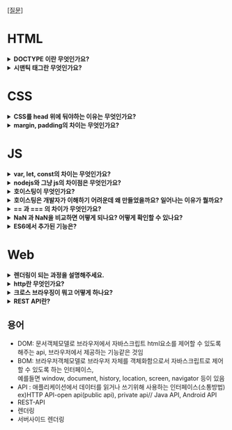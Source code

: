 <a href="https://velog.io/@ansrjsdn/%ED%94%84%EB%A1%A0%ED%8A%B8%EC%97%94%EB%93%9C-%EB%A9%B4%EC%A0%91-%EC%A7%88%EB%AC%B8-%EC%A0%95%EB%A6%AC#js-%EA%B4%80%EB%A0%A8" target="_blank">[질문]</a>

# HTML


<details>
<summary><strong>DOCTYPE 이란 무엇인가요?</strong></summary>  
    <hr>
     'DOCTYPE'은 웹 브라우저에서 처리할 문서가 HTML이며 어떠한 버전으로 사용하였으니 해당 방식대로 해석하라는 의미를 갖는다
    <hr>      
</details>

<details>
<summary><strong>시맨틱 태그란 무엇인가요?</strong></summary>
    <hr>
     의미론적인 태그이다. 예를들면 b태그보다는 strong태그로 중요하다는 의미를 강조한다.
    <hr>
</details>


# CSS

<details>
<summary><strong>CSS를 head 위에 둬야하는 이유는 무엇인가요?</strong></summary>   
<hr>  
    
`<head>` 안에 `<link>`를 넣는 이유는 최적화된 웹사이트를 구출할때 적절한 명세의 일부입니다.<br>
페이지가 처음 로드되면, HTML과 CSS가 동시에 parsing되는데, 이때 HTML은 DOM을 만들고, CSS는 CSSOM(CSS Object Model)을 만들게 됩니다.<br>
    
두가지 모두 웹사이트에서 시작적인 부분을 만드는데 필요해 빠른 "first meaningful paint"를 가능하게 합니다. 하지만 문서 최하단 즉, `<head>`가 아닌곳에 stylesheet를 두는 것은 많은 브라우저 상에서 점진적 렌더링을 금지하게 되고, 사용자가 빈화면을 보게 만들게 됩니다.

- first meaningful paint : 사이트의 성능 지표중 하나, 사이트 최적화의 범주
    
 <hr> 
</details>


<details>
<summary><strong>margin, padding의 차이는 무엇인가요?</strong></summary>
    <hr>
margin은 바깥쪽 여백<br>
padding은 안쪽 여백<br>
       
![image](https://user-images.githubusercontent.com/76837780/177903285-6e98ba8c-7994-4ba6-8a11-08c8dcd33011.png)
    
[참고](https://bebeya.tistory.com/entry/CSS-margin-padding-%EA%B0%9C%EB%85%90-%EC%82%AC%EC%9A%A9%EB%B2%95-%EC%A0%95%EB%A6%AC) , [참고](https://velog.io/@hyejin4169/CSS-margin-padding-%EC%B0%A8%EC%9D%B4%EC%A0%90%EA%B3%BC-%EC%82%AC%EC%9A%A9%EB%B2%95-%EC%A0%95%EB%A6%AC)
    <hr>
</details>

# JS
  
<details>
<summary><strong>var, let, const의 차이는 무엇인가요?</strong></summary>
    <hr>
      var은 재할당이 가능하고 변수 중복 선언이 가능합니다. <br>
      let은 재할당이 가능하지만 변수 중복 선언이 불가능합니다. <br>
      const는 하나의 변수명으로 단 한번 선언될 수 있고, 재할당이 금지되어있다. 또 선언과 초기화가 동시에 이루어져야 한다.
    <hr> 
</details>

  
<details>
<summary><strong>nodejs와 그냥 js의 차이점은 무엇인가요?</strong></summary>
    
![image](https://user-images.githubusercontent.com/76837780/177282338-b0d2531b-cf10-4c2f-be4a-9b758aa930ac.png)       
[출처](https://hazel-developer.tistory.com/152#node.js%EC%9D%98-%EC%9E%A5%EC%A0%90)
   
</details>

<details>
<summary><strong>호이스팅이 무엇인가요?</strong></summary>
    <hr>
     변수 선언문이 코드의 선두로 끌어 올려진 것처럼 동작하는 자바스크립트 고유의 특징을 말한다.
     선언문을 찾아서 먼저 실행시키는 것이다. 변수뿐만 아니라 모든 식별자는 호이스팅 된다.
     모든 선언문은 런타임 이전단계에서 먼저 실행되기 때문이다.
    <hr> 
</details>

<details>
<summary><strong>호이스팅은 개발자가 이해하기 어려운데 왜 만들었을까요? 일어나는 이유가 뭘까요?</strong></summary>
<hr>
    
[답](https://velog.io/@ansrjsdn/%ED%98%B8%EC%9D%B4%EC%8A%A4%ED%8C%85%EC%9D%80-%EC%99%9C-%EC%83%9D%EA%B8%B0%EB%8A%94-%EA%B1%B8%EA%B9%8C)
    
<hr> 
</details>

<details>
<summary><strong>== 과 === 의 차이가 무엇인가요?</strong></summary>
    <hr>
      == 은 동등비교 연산자로 좌항과 우항의 값이 같다는 것을 의미하고 , <br> === 은 일치비교연산자로 좌항과 우항의 값과 타입까지 같다는 것을 의미한다.
    <hr> 
</details>


<details>
<summary><strong>NaN 과 NaN을 비교하면 어떻게 되나요? 어떻게 확인할 수 있나요?</strong></summary>
<hr>
    
- NaN은 다른 모든 값과 비교(==, !=, ===, !==)했을 때에도 같지 않고, 다른 NaN과도 같지 않다.
- 그래서 NaN을 판별할 때는 isNaN() 또는 Number.isNaN()을 사용하면 가장 분명하게 NaN을 판별할 수 있다.
- 오로지 NaN만이 자기자신과 비교했을 때 같지 않다.
- NaN === NaN -> false   

[참조](https://velog.io/@pul8219/JS-NaN-isNaN%EA%B3%BC-Number.isNaN%EC%9D%98-%EC%B0%A8%EC%9D%B4)

<hr> 
    
</details>

<details>
<summary><strong>ES6에서 추가된 기능은?</strong></summary>
<hr>    
    
[참조](https://velog.io/@takeknowledge/javscript-ES6%EC%97%90-%EC%B6%94%EA%B0%80%EB%90%9C-%EA%B8%B0%EB%8A%A5-%EA%B0%84%EB%8B%A8-%EC%A0%95%EB%A6%AC)
    
<hr>   
</details>

# Web

<details>
<summary><strong>렌더링이 되는 과정을 설명해주세요.</strong></summary>
<hr>
    
- HTML 파일과 CSS 파일을 파싱해서 각각 Tree를 만든다. (Parsing)
- 두 Tree를 결합하여 Rendering Tree를 만든다. (Style)
- Rendering Tree에서 각 노드의 위치와 크기를 계산한다. (Layout)
- 계산된 값을 이용해 각 노드를 화면상의 실제 픽셀로 변환하고, 레이어를 만든다. (Paint)
- 레이어를 합성하여 실제 화면에 나타낸다. (Composite)

[참조](https://velog.io/@eassy/%EB%B8%8C%EB%9D%BC%EC%9A%B0%EC%A0%80-%ED%8E%98%EC%9D%B4%EC%A7%80%EA%B0%80-%EB%A0%8C%EB%8D%94%EB%A7%81-%EB%90%98%EB%8A%94-%EA%B3%BC%EC%A0%95%EC%97%90-%EB%8C%80%ED%95%B4-%EC%84%A4%EB%AA%85%ED%95%B4%EC%A3%BC%EC%84%B8%EC%9A%94)

[참조](https://tecoble.techcourse.co.kr/post/2021-10-24-browser-rendering/)

<hr> 
    
</details>

<details>
<summary><strong>http란 무엇인가요?</strong></summary>
<hr>
    
- 텍스트 기반의 통신 규약으로 **인터넷에서 데이터를 주고받을 수 있는 프로토콜이다.** 
- 클라이언트가 서버에게 연락하는 것을 `요청`이라고 하며 요청을 보낼때는 요청에 대한 정보를 담아 서버로 보낸다. 
- 서버가 요청에 대한 답변을 클라이언트에게 보내는 것을 `응답`이라고 한다. 
    
[참조](https://velog.io/@surim014/HTTP%EB%9E%80-%EB%AC%B4%EC%97%87%EC%9D%B8%EA%B0%80)
    
<hr> 
      
</details>

<details>
<summary><strong>크로스 브라우징이 뭐고 어떻게 하나요?</strong></summary>
<hr>
    
- 크로스브라우징은 웹 페이지 제작 시에 모든 브라우저에서 깨지지 않고 의도한 대로 올바르게(호환성) 나오게 하는 작업을 말한다.
- 크로스 브라우징 작업이 필요한 원인은 무엇일까?
- 브라우저 마다 랜더링 엔진이 다르기 때문이다.
   
[참조](https://velog.io/@93jm/Cross-Browsing%ED%81%AC%EB%A1%9C%EC%8A%A4-%EB%B8%8C%EB%9D%BC%EC%9A%B0%EC%A7%95) ,
[참조](https://velog.io/@seochanh/00003)
    
<hr> 
      
</details>

</details>

<details>
<summary><strong>REST API란?</strong></summary>
<hr>

> 구성
- 자원(RESOURCE) - URI
- 행위(Verb) - HTTP METHOD
- 표현(Representations)

> 가이드
- 첫 번째, URI는 정보의 자원을 표현해야 한다.
- 두 번째, 자원에 대한 행위는 HTTP Method(GET, POST, PUT, DELETE)로 표현한다.
   
[참조](https://meetup.toast.com/posts/92) 
    
<hr> 
      
</details>



## 용어

- DOM: 문서객체모델로 브라우저에서 자바스크립트 html요소를 제어할 수 있도록 해주는 api, 브라우저에서 제공하는 기능같은 것임
- BOM: 브라우저객체모델로 브라우저 자체를 객체화함으로서 자바스크립트로 제어할 수 있도록 하는 인터페이스, <br> 예를들면 window, document, history, location, screen, navigator 등이 있음     
- API : 애플리케이션에서 데이터를 읽거나 쓰기위해 사용하는 인터페이스(소통방법) <br> 
         ex)HTTP API-open api(public api), private api// Java API, Android API
- REST-API
- 렌더링
- 서버사이드 렌더링
    
